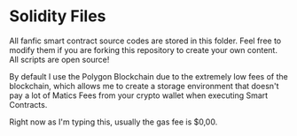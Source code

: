 # Solidity Files

All fanfic smart contract source codes are stored in this folder. Feel free to modify them if you are forking this repository to create your own content. All scripts are open source!

By default I use the Polygon Blockchain due to the extremely low fees of the blockchain, which allows me to create a storage environment that doesn't pay a lot of Matics Fees from your crypto wallet when executing Smart Contracts. 

Right now as I'm typing this, usually the gas fee is $0,00.